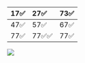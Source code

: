
| 17✅ | 27✅ | 73✅ |
|:---|:---|:---|
| 47✅ | 57✅ | 67✅ |
| 77✅ | 77✅✅ | 77✅ |  



![](Good%20company%20to%20work%20for.png)

